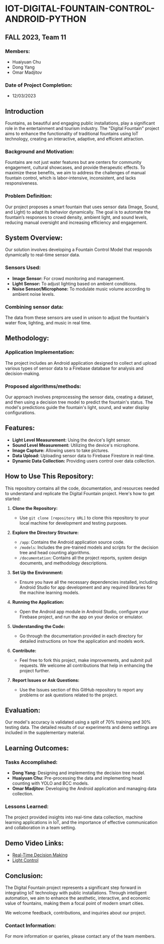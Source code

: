 # IOT-DIGITAL-FOUNTAIN-CONTROL-ANDROID-PYTHON

## FALL 2023, Team 11

### Members:

- Huaiyuan Chu
- Dong Yang
- Omar Madjitov

### Date of Project Completion:

- 12/03/2023

## Introduction

Fountains, as beautiful and engaging public installations, play a significant role in the entertainment and tourism industry. The "Digital Fountain" project aims to enhance the functionality of traditional fountains using IoT technology, creating an interactive, adaptive, and efficient attraction.

### Background and Motivation:

Fountains are not just water features but are centers for community engagement, cultural showcases, and provide therapeutic effects. To maximize these benefits, we aim to address the challenges of manual fountain control, which is labor-intensive, inconsistent, and lacks responsiveness.

### Problem Definition:

Our project proposes a smart fountain that uses sensor data (Image, Sound, and Light) to adapt its behavior dynamically. The goal is to automate the fountain’s responses to crowd density, ambient light, and sound levels, reducing manual oversight and increasing efficiency and engagement.

## System Overview:

Our solution involves developing a Fountain Control Model that responds dynamically to real-time sensor data.

### Sensors Used:

- **Image Sensor:** For crowd monitoring and management.
- **Light Sensor:** To adjust lighting based on ambient conditions.
- **Noise Sensor/Microphone:** To modulate music volume according to ambient noise levels.

### Combining sensor data:

The data from these sensors are used in unison to adjust the fountain's water flow, lighting, and music in real time.

## Methodology:

### Application Implementation:

The project includes an Android application designed to collect and upload various types of sensor data to a Firebase database for analysis and decision-making.

### Proposed algorithms/methods:

Our approach involves preprocessing the sensor data, creating a dataset, and then using a decision tree model to predict the fountain's status. The model's predictions guide the fountain's light, sound, and water display configurations.

## Features:

- **Light Level Measurement:** Using the device's light sensor.
- **Sound Level Measurement:** Utilizing the device's microphone.
- **Image Capture:** Allowing users to take pictures.
- **Data Upload:** Uploading sensor data to Firebase Firestore in real-time.
- **Dynamic Data Collection:** Providing users control over data collection.

## How to Use This Repository:

This repository contains all the code, documentation, and resources needed to understand and replicate the Digital Fountain project. Here's how to get started:

1. **Clone the Repository:**

   - Use `git clone [repository URL]` to clone this repository to your local machine for development and testing purposes.

2. **Explore the Directory Structure:**

   - `/app`: Contains the Android application source code.
   - `/models`: Includes the pre-trained models and scripts for the decision tree and head counting algorithms.
   - `/documentation`: Contains all the project reports, system design documents, and methodology descriptions.

3. **Set Up the Environment:**

   - Ensure you have all the necessary dependencies installed, including Android Studio for app development and any required libraries for the machine learning models.

4. **Running the Application:**

   - Open the Android app module in Android Studio, configure your Firebase project, and run the app on your device or emulator.

5. **Understanding the Code:**

   - Go through the documentation provided in each directory for detailed instructions on how the application and models work.

6. **Contribute:**

   - Feel free to fork this project, make improvements, and submit pull requests. We welcome all contributions that help in enhancing the project further.

7. **Report Issues or Ask Questions:**
   - Use the Issues section of this GitHub repository to report any problems or ask questions related to the project.

## Evaluation:

Our model's accuracy is validated using a split of 70% training and 30% testing data. The detailed results of our experiments and demo settings are included in the supplementary material.

## Learning Outcomes:

### Tasks Accomplished:

- **Dong Yang:** Designing and implementing the decision tree model.
- **Huaiyuan Chu:** Pre-processing the data and implementing head counting with YOLO and BCC models.
- **Omar Madjitov:** Developing the Android application and managing data collection.

### Lessons Learned:

The project provided insights into real-time data collection, machine learning applications in IoT, and the importance of effective communication and collaboration in a team setting.

## Demo Video Links:

- [Real-Time Decision Making](https://drive.google.com/file/d/1DP8gGsZmwsuPr01A3SGgs-C1DYw7mZfE/view?usp=drive_link)
- [Light Control](https://drive.google.com/file/d/1gVhZmIv-HmKp4Xiw11_cOpQf8kqPW2u9/view?usp=drive_link)

## Conclusion:

The Digital Fountain project represents a significant step forward in integrating IoT technology with public installations. Through intelligent automation, we aim to enhance the aesthetic, interactive, and economic value of fountains, making them a focal point of modern smart cities.

We welcome feedback, contributions, and inquiries about our project.

### Contact Information:

For more information or queries, please contact any of the team members.
